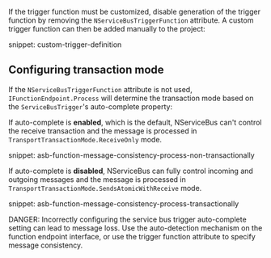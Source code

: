 If the trigger function must be customized, disable generation of the trigger function by removing the `NServiceBusTriggerFunction` attribute. A custom trigger function can then be added manually to the project:

snippet: custom-trigger-definition

## Configuring transaction mode

If the `NServiceBusTriggerFunction` attribute is not used, `IFunctionEndpoint.Process` will determine the transaction mode based on the `ServiceBusTrigger`'s auto-complete property:

If auto-complete is **enabled**, which is the default, NServiceBus can't control the receive transaction and the message is processed in `TransportTransactionMode.ReceiveOnly` mode.

snippet: asb-function-message-consistency-process-non-transactionally

If auto-complete is **disabled**, NServiceBus can fully control incoming and outgoing messages and the message is processed in `TransportTransactionMode.SendsAtomicWithReceive` mode.

snippet: asb-function-message-consistency-process-transactionally

DANGER: Incorrectly configuring the service bus trigger auto-complete setting can lead to message loss. Use the auto-detection mechanism on the function endpoint interface, or use the trigger function attribute to specify message consistency.
